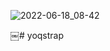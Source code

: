 ![2022-06-18_08-42](https://user-images.githubusercontent.com/1679182/174426539-ea404be4-0625-409c-a86a-72723c586ace.png)

 
￼# yoqstrap
